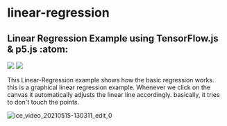 # linear-regression
## Linear Regression Example using TensorFlow.js &amp; p5.js :atom:
<img src="https://img.shields.io/badge/JS%20library-TensorFlow-orange"> <img src="https://img.shields.io/badge/JS%20library-p5.js-pink">

This Linear-Regression example shows how the basic regression works. this is a graphical linear regression example. Whenever we click on the canvas it automatically adjusts the linear line accordingly. basically, it tries to don't touch the points.


![ice_video_20210515-130311_edit_0](https://user-images.githubusercontent.com/53045273/118352272-2f5c0a80-b57e-11eb-9e96-5c50ef350325.gif)
